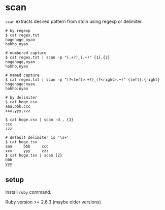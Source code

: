 # scan

`scan` extracts desired pattern from stdin using regexp or delimiter.

```shell
# by regexp
$ cat regex.txt
hogehoge_nyan
hohho_nyan

# numbered capture
$ cat regex.txt | scan -p "(.+?)_(.+)" {1},{2}
hogehoge,nyan
hohho,nyan

# named capture
$ cat regex.txt | scan -p "(?<left>.+?)_(?<right>.+)" {left}:{right}
hogehoge:nyan
hohho:nyan

# by delimiter
$ cat hoge.csv
aaa,bbb,ccc
xxx,yyy,zzz

$ cat hoge.csv | scan -d , {3}
ccc
zzz

# default delimiter is '\s+'
$ cat hoge.tsv
aaa     bbb     ccc
xxx     yyy     zzz
$ cat hoge.tsv | scan {2}
bbb
yyy
```

## setup

Install `ruby` command.

Ruby version >= 2.6.3 (maybe older versions)
